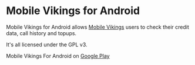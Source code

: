 Mobile Vikings for Android
=========================================================

Mobile Vikings for Android allows [Mobile Vikings](http://www.mobilevikings.be) users to check their credit data, call history and topups.

It's all licensed under the GPL v3.

Mobile Vikings For Android on [Google Play](https://play.google.com/store/apps/details?id=be.bernardi.mvforandroid)
